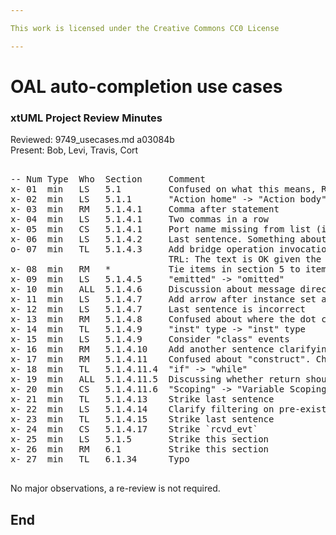```yaml
---

This work is licensed under the Creative Commons CC0 License

---
```


# OAL auto-completion use cases
### xtUML Project Review Minutes

Reviewed:  9749_usecases.md a03084b  
Present:  Bob, Levi, Travis, Cort  

<pre>

-- Num Type  Who  Section     Comment
x- 01  min   LS   5.1         Confused on what this means, RM suggested change 5.1.4 to start 5.2
x- 02  min   LS   5.1.1       "Action home" -> "Action body" in all cases
x- 03  min   RM   5.1.4.1     Comma after statement
x- 04  min   LS   5.1.4.1     Two commas in a row
x- 05  min   CS   5.1.4.1     Port name missing from list (in the space between the two commas :) )
x- 06  min   LS   5.1.4.2     Last sentence. Something about format being determined by preference value
o- 07  min   TL   5.1.4.3     Add bridge operation invocation here
                              TRL: The text is OK given the new 5.2.19 section
x- 08  min   RM   *           Tie items in section 5 to items in section 6 by matching numbers
x- 09  min   LS   5.1.4.5     "emitted" -> "omitted"
x- 10  min   ALL  5.1.4.6     Discussion about message direction. It should be limited (as the note states)
x- 11  min   LS   5.1.4.7     Add arrow after instance set and previous link too
x- 12  min   LS   5.1.4.7     Last sentence is incorrect
x- 13  min   RM   5.1.4.8     Confused about where the dot comes
x- 14  min   TL   5.1.4.9     "inst" type -> "inst<Event>" type
x- 15  min   LS   5.1.4.9     Consider "class" events
x- 16  min   RM   5.1.4.10    Add another sentence clarifying unique_id assignment
x- 17  min   RM   5.1.4.11    Confused about "construct". Change to "Scoping".
x- 18  min   TL   5.1.4.11.4  "if" -> "while"
x- 19  min   ALL  5.1.4.11.5  Discussing whether return should be in signals. Decided to leave it the way it is in the note
x- 20  min   CS   5.1.4.11.6  "Scoping" -> "Variable Scoping"
x- 21  min   TL   5.1.4.13    Strike last sentence
x- 22  min   LS   5.1.4.14    Clarify filtering on pre-existing characters
x- 23  min   TL   5.1.4.15    Strike last sentence
x- 24  min   CS   5.1.4.17    Strike `rcvd_evt`
x- 25  min   LS   5.1.5       Strike this section
x- 26  min   RM   6.1         Strike this section
x- 27  min   TL   6.1.34      Typo

</pre>
   
No major observations, a re-review is not required.


End
---
